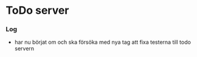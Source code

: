 # ToDo server

### Log
- har nu börjat om och ska försöka med nya tag att fixa testerna till todo servern